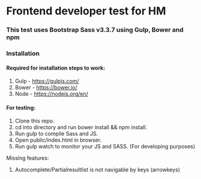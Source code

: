# Frontend developer test for HM

### This test uses Bootstrap Sass v3.3.7 using Gulp, Bower and npm

### Installation

#### Required for installation steps to work:
1. Gulp - https://gulpjs.com/
2. Bower - https://bower.io/
3. Node - https://nodejs.org/en/

#### For testing:
1. Clone this repo.
2. cd into directory and run bower install && npm install.
3. Run gulp to compile Sass and JS.
4. Open public/index.html in browser.
5. Run gulp watch to monitor your JS and SASS. (For developing purposes)

Missing features:
1. Autocomplete/Partialresultlist is not navigable by keys (arrowkeys)